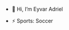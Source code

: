 - 👋 Hi, I’m Eyvar Adriel
  
- ⚡ Sports: Soccer

<!---
EyvarPZ/EyvarPZ is a ✨ special ✨ repository because its `README.md` (this file) appears on your GitHub profile.
You can click the Preview link to take a look at your changes.
--->
